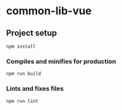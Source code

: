 # common-lib-vue

## Project setup
```
npm install
```

### Compiles and minifies for production
```
npm run build
```

### Lints and fixes files
```
npm run lint
```
